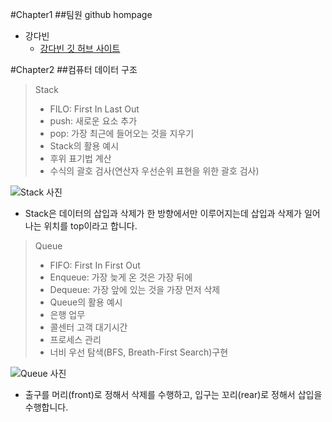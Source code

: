 #Chapter1
##팀원 github hompage
+ 강다빈
  + [강다빈 깃 허브 사이트](https://dabin0513.github.io/)
  
#Chapter2
##컴퓨터 데이터 구조  
> Stack
>+ FILO: First In Last Out
>+ push: 새로운 요소 추가
>+ pop: 가장 최근에 들어오는 것을 지우기  
>+ Stack의 활용 예시
>  + 후위 표기법 계산
>  + 수식의 괄호 검사(연산자 우선순위 표현을 위한 괄호 검사)

![Stack 사진](https://user-images.githubusercontent.com/63287630/86358634-c5f74400-bcaa-11ea-9082-b3984a33a06e.png)
+ Stack은 데이터의 삽입과 삭제가 한 방향에서만 이루어지는데 삽입과 삭제가 일어나는 위치를 top이라고 합니다.

> Queue
>+ FIFO: First In First Out
>+ Enqueue: 가장 늦게 온 것은 가장 뒤에
>+ Dequeue: 가장 앞에 있는 것을 가장 먼저 삭제
>+ Queue의 활용 예시
>  + 은행 업무
>  + 콜센터 고객 대기시간
>  + 프로세스 관리
>  + 너비 우선 탐색(BFS, Breath-First Search)구현

![Queue 사진](https://user-images.githubusercontent.com/63287630/86358684-ddcec800-bcaa-11ea-85fb-1e210287c388.png)
+ 출구를 머리(front)로 정해서 삭제를 수행하고, 입구는 꼬리(rear)로 정해서 삽입을 수행합니다.

